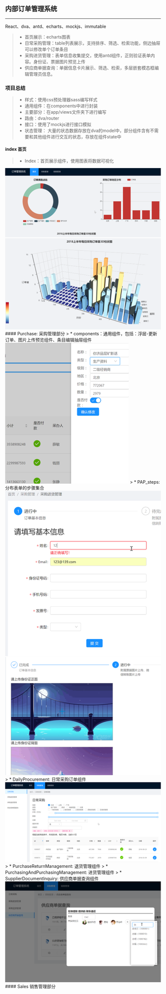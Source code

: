 ## 内部订单管理系统

------

React、dva、antd、echarts、mockjs、immutable

> * 首页展示：echarts图表
> * 日常采购管理：table列表展示，支持排序、筛选、检索功能，侧边抽屉可以修改单个订单条目
> * 采购进货管理：表单信息收集提交，使用antd组件，正则验证表单内容。身份证、票据图片预览上传
> * 供应商单据查询：单据信息卡片展示、筛选、检索，多层嵌套模态框编辑管理员信息。
### 项目总结
> * 样式：使用css预处理器sass编写样式
> * 通用组件：在components中进行封装
> * 主要部分：在app/views文件夹下进行编写
> * 路由：dva/router
> * 接口：使用了mockjs进行接口模拟
> * 状态管理： 大量的状态数据存放在dva的model中，部分组件含有不需要和其他组件进行交互的状态，存放在组件state中
#### index 首页
> * Index：首页展示组件，使用图表将数据可视化
<img src="https://github.com/Chzfly/OrderManagement/blob/master/captures/index-1.png">
<img src="https://github.com/Chzfly/OrderManagement/blob/master/captures/index-2.png">
#### Purchase: 采购管理部分
> * components：通用组件，包括：浮层-更新订单、图片上传预览组件、条目编辑抽屉组件
<img src="https://github.com/Chzfly/OrderManagement/blob/master/captures/editor.png" width="400">
> * PAP_steps: 分布表单的步骤集合
<img src="https://github.com/Chzfly/OrderManagement/blob/master/captures/step-1.png">
<img src="https://github.com/Chzfly/OrderManagement/blob/master/captures/step-2.png">
> * DailyProcurement: 日常采购订单组件
<img src="https://github.com/Chzfly/OrderManagement/blob/master/captures/purchase-1.png">
> * PurchaseReturnManagement: 退货管理组件
> * PurchasingAndPurchasingManagement: 进货管理组件
> * SupplierDocumentInquiry: 供应商单据查询组件
<img src="https://github.com/Chzfly/OrderManagement/blob/master/captures/modal-1.png">
#### Sales 销售管理部分
